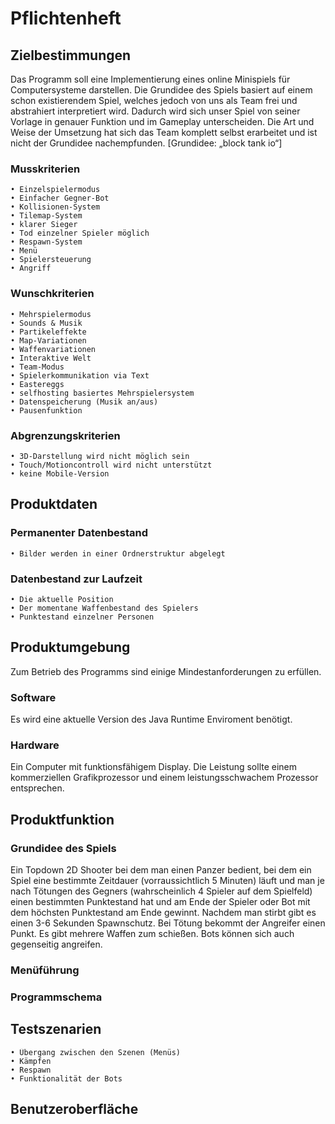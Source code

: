 # Pflichtenheft

## Zielbestimmungen
Das Programm soll eine Implementierung eines online Minispiels für Computersysteme darstellen. Die Grundidee des Spiels basiert auf einem schon existierendem Spiel, welches jedoch von uns als Team frei und abstrahiert interpretiert wird. Dadurch wird sich unser Spiel von seiner Vorlage in genauer Funktion und im Gameplay unterscheiden. Die Art und Weise der Umsetzung hat sich das Team komplett selbst erarbeitet und ist nicht der Grundidee nachempfunden.
[Grundidee: „block tank io“]

### Musskriterien
    • Einzelspielermodus
    • Einfacher Gegner-Bot
    • Kollisionen-System
    • Tilemap-System
    • klarer Sieger
    • Tod einzelner Spieler möglich
    • Respawn-System
    • Menü
    • Spielersteuerung
    • Angriff

### Wunschkriterien
    • Mehrspielermodus
    • Sounds & Musik
    • Partikeleffekte
    • Map-Variationen
    • Waffenvariationen
    • Interaktive Welt
    • Team-Modus
    • Spielerkommunikation via Text
    • Eastereggs
    • selfhosting basiertes Mehrspielersystem
    • Datenspeicherung (Musik an/aus)
    • Pausenfunktion

### Abgrenzungskriterien
    • 3D-Darstellung wird nicht möglich sein
    • Touch/Motioncontroll wird nicht unterstützt 
    • keine Mobile-Version

## Produktdaten

### Permanenter Datenbestand
    • Bilder werden in einer Ordnerstruktur abgelegt
    
### Datenbestand zur Laufzeit
    • Die aktuelle Position
    • Der momentane Waffenbestand des Spielers
    • Punktestand einzelner Personen
    
## Produktumgebung
Zum Betrieb des Programms sind einige Mindestanforderungen zu erfüllen.

### Software
Es wird eine aktuelle Version des Java Runtime Enviroment benötigt.

### Hardware
Ein Computer mit funktionsfähigem Display. Die Leistung sollte einem kommerziellen Grafikprozessor und einem leistungsschwachem Prozessor entsprechen.

## Produktfunktion

### Grundidee des Spiels
Ein Topdown 2D Shooter bei dem man einen Panzer bedient, bei dem ein Spiel eine bestimmte Zeitdauer (vorraussichtlich 5 Minuten) läuft und man je nach Tötungen des Gegners (wahrscheinlich 4 Spieler auf dem Spielfeld) einen bestimmten Punktestand hat und am Ende der Spieler oder Bot mit dem höchsten Punktestand am Ende gewinnt. Nachdem man stirbt gibt es einen 3-6 Sekunden Spawnschutz. Bei Tötung bekommt der Angreifer einen Punkt. Es gibt mehrere Waffen zum schießen. Bots können sich auch gegenseitig angreifen.

### Menüführung

### Programmschema

## Testszenarien
    • Übergang zwischen den Szenen (Menüs)
    • Kämpfen
    • Respawn
    • Funktionalität der Bots

## Benutzeroberfläche

